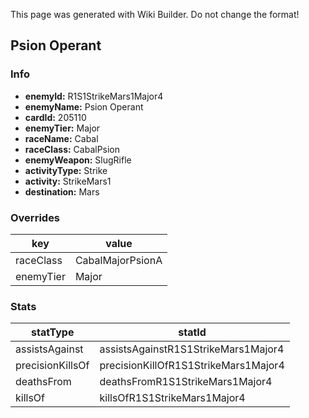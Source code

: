 <span class="wiki-builder">This page was generated with Wiki Builder. Do not change the format!</span>

## Psion Operant
### Info
* **enemyId:** R1S1StrikeMars1Major4
* **enemyName:** Psion Operant
* **cardId:** 205110
* **enemyTier:** Major
* **raceName:** Cabal
* **raceClass:** CabalPsion
* **enemyWeapon:** SlugRifle
* **activityType:** Strike
* **activity:** StrikeMars1
* **destination:** Mars

### Overrides
key | value
--- | -----
raceClass | CabalMajorPsionA
enemyTier | Major

### Stats
statType | statId
-------- | ------
assistsAgainst | assistsAgainstR1S1StrikeMars1Major4
precisionKillsOf | precisionKillOfR1S1StrikeMars1Major4
deathsFrom | deathsFromR1S1StrikeMars1Major4
killsOf | killsOfR1S1StrikeMars1Major4

